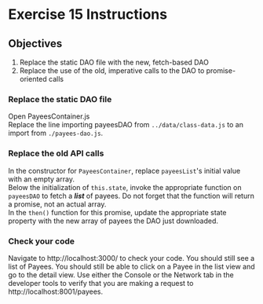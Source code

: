 # Exercise 15 Instructions
## Objectives
1) Replace the static DAO file with the new, fetch-based DAO
2) Replace the use of the old, imperative calls to the DAO to promise-oriented calls

### Replace the static DAO file
Open PayeesContainer.js  
Replace the line importing payeesDAO from `../data/class-data.js` to an import from
`./payees-dao.js`.

### Replace the old API calls
In the constructor for `PayeesContainer`, replace `payeesList`'s initial value 
with an empty array.  
Below the initialization of `this.state`, invoke the appropriate function on `payeesDAO`
to fetch a ***list*** of payees. Do not forget that the function will return a promise,
not an actual array.  
In the `then()` function for this promise, update the appropriate state property 
with the new array of payees the DAO just downloaded. 

### Check your code
Navigate to http://localhost:3000/ to check your code. You should still see a list 
of Payees. You should still be able to click on a Payee in the list view and go 
to the detail view. Use either the Console or the Network tab in the developer tools
to verify that you are making a request to http://localhost:8001/payees.   
